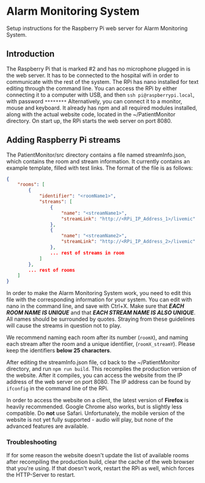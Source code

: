 # Alarm Monitoring System

Setup instructions for the Raspberry Pi web server for Alarm Monitoring System.

## Introduction

The Raspberry Pi that is marked #2 and has no microphone plugged in is the web server. It has to be connected to the hospital wifi in order to communicate with the rest of the system.
The RPi has nano installed for text editing through the command line. You can access the RPi by either connecting it to a computer with USB, and then ``ssh pi@raspberrypi.local``, with password ``********`` Alternatively, you can connect it to a monitor, mouse and keyboard.
It already has npm and all required modules installed, along with the actual website code, located in the ~/PatientMonitor directory. On start up, the RPi starts the web server on port 8080.

## Adding Raspberry Pi streams

The PatientMonitor/src directory contains a file named streamInfo.json, which contains the room and stream information.
It currently contains an example template, filled with test links. The format of the file is as follows:

``` JSON
{
    "rooms": [
        {
            "identifier": "<roomName1>",
            "streams": [
                {
                    "name": "<streamName1>",
                    "streamLink": "http://<RPi_IP_Address_1>/livemic"
                },
                {
                    "name": "<streamName2>",
                    "streamLink": "http://<RPi_IP_Address_2>/livemic"
                },
                ... rest of streams in room
            ]
        },
        ... rest of rooms
    ]
}
```

In order to make the Alarm Monitoring System work, you need to edit this file with the corresponding information for your system. You can edit with nano in the command line, and save with Ctrl+X. Make sure that ***EACH ROOM NAME IS UNIQUE*** and that ***EACH STREAM NAME IS ALSO UNIQUE***. All names should be surrounded by quotes. Straying from these guidelines will cause the streams in question not to play.

We recommend naming each room after its number (``roomX``), and naming each stream after the room and a unique identifier, (``roomX_streamY``). Please keep the identifiers **below 25 characters**.

 After editing the streamInfo.json file, cd back to the ~/PatientMonitor directory, and run ``npm run build``. This recompiles the production version of the website. After it compiles, you can access the website from the IP address of the web server on port 8080. The IP address can be found by ``ifconfig`` in the command line of the RPi.

 In order to access the website on a client, the latest version of **Firefox** is heavily recommended. Google Chrome also works, but is slightly less compatible. Do **not** use Safari. Unfortunately, the mobile version of the website is not yet fully supported - audio will play, but none of the advanced features are available.

### Troubleshooting

 If for some reason the website doesn't update the list of available rooms after recompiling the production build, clear the cache of the web browser that you're using. If that doesn't work, restart the RPi as well, which forces the HTTP-Server to restart.
 